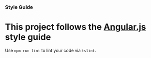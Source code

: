 ### Style Guide

# This project follows the [Angular.js](https://angular.io/styleguide) style guide

Use `npm run lint` to lint your code via `tslint`.

